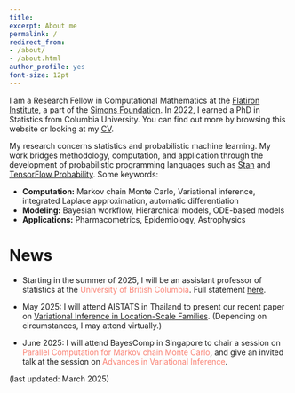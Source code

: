 ```yaml
---
title:
excerpt: About me
permalink: /
redirect_from:
- /about/
- /about.html
author_profile: yes
font-size: 12pt
---
```



I am a Research Fellow in Computational Mathematics at the [Flatiron Institute](https://www.simonsfoundation.org/flatiron/), a part of the [Simons Foundation](https://www.simonsfoundation.org/). In 2022, I earned a PhD in Statistics from Columbia University. You can find out more by browsing this website or looking at my [CV](http://charlesm93.github.io/files/charlesmcv.pdf).

My research concerns statistics and probabilistic machine learning. My work bridges methodology, computation, and application through the development of probabilistic programming languages such as [Stan](http://mc-stan.org/) and [TensorFlow Probability](https://www.tensorflow.org/probability). Some keywords:

* **Computation:** Markov chain Monte Carlo, Variational inference, integrated Laplace approximation, automatic differentiation
* **Modeling:** Bayesian workflow, Hierarchical models, ODE-based models
* **Applications:** Pharmacometrics, Epidemiology, Astrophysics

# News

* Starting in the summer of 2025, I will be an assistant professor of statistics at the <span style="color:Salmon">University of British Columbia</span>. Full statement [here](https://charlesm93.github.io/files/letter_move_to_UBC.pdf).

* May 2025: I will attend AISTATS in Thailand to present our recent paper on [Variational Inference in Location-Scale Families](https://arxiv.org/abs/2410.11067). (Depending on circumstances, I may attend virtually.)

* June 2025: I will attend BayesComp in Singapore to chair a session on <span style="color:Salmon">Parallel Computation for Markov chain Monte Carlo</span>, and give an invited talk at the session on <span style="color:Salmon">Advances in Variational Inference</span>.

(last updated: March 2025)
